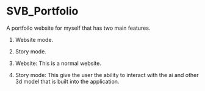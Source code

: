 # SVB_Portfolio
A portfoilo website for myself that has two main features.
1. Website mode.
2. Story mode.

1. Website:
   This is a normal website.
2. Story mode:
   This give the user the ability to interact with the ai and other 3d model that is built into the application.
